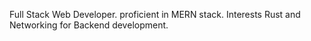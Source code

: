 Full Stack Web Developer.
proficient in MERN stack.
Interests Rust and Networking for Backend development.
